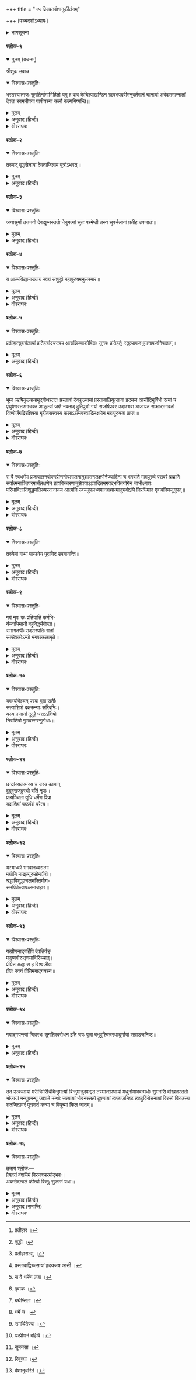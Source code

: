 +++
title = "१५ प्रियव्रतवंशानुकीर्तनम्"

+++
[पञ्चदशोऽध्यायः]



<details><summary>भागसूचना</summary>

भरतके वंशका वर्णन
</details>

#### श्लोक-१


<details open><summary>मूलम् (वचनम्)</summary>

श्रीशुक उवाच
</details>

<details open><summary>विश्वास-प्रस्तुतिः</summary>

भरतस्यात्मजः सुमतिर्नामाभिहितो यमु ह वाव केचित्पाखण्डिन ऋषभपदवीमनुवर्तमानं चानार्या अवेदसमाम्नातां देवतां स्वमनीषया पापीयस्या कलौ कल्पयिष्यन्ति॥
</details>

<details><summary>मूलम्</summary>

भरतस्यात्मजः सुमतिर्नामाभिहितो यमु ह वाव केचित्पाखण्डिन ऋषभपदवीमनुवर्तमानं चानार्या अवेदसमाम्नातां देवतां स्वमनीषया पापीयस्या कलौ कल्पयिष्यन्ति॥ १ ॥
</details>

<details><summary>अनुवाद (हिन्दी)</summary>

श्रीशुकदेवजी कहते हैं—राजन्! भरतजीका पुत्र सुमति था, यह पहले कहा जा चुका है। उसने ऋषभदेवजीके मार्गका अनुसरण किया। इसीलिये कलियुगमें बहुत-से पाखण्डी अनार्य पुरुष अपनी दुष्ट बुद्धिसे वेदविरुद्ध कल्पना करके उसे देवता मानेंगे॥ १॥
</details>

<details><summary>वीरराघवः</summary>

एवं भरतचरित्रमुपवर्ण्य तत्सन्ततिमुपवर्णयति श्रीशुकः । भरतस्य सुमतिर्नामाभिहितः व्यवहृतः यं सुमतिमृषभस्य पदवीं योगचर्यारूपामनुवर्तमानमवलोक्य केचित्पाखण्डिनोऽनार्याः कलौ पापीयस्या स्वमनीषया अवेदसमान्नातामवेदोक्तां बौद्धदेवतामिति यावत् कल्पयिष्यन्ति बुद्ध एव साक्षात्सुमतिरूपेणावतीर्ण इति स्वकुमनीषया पश्यन्तीत्यर्थः ॥ १ ॥
</details>

#### श्लोक-२


<details open><summary>विश्वास-प्रस्तुतिः</summary>

तस्माद् वृद्धसेनायां देवताजिन्नाम पुत्रोऽभवत्॥
</details>

<details><summary>मूलम्</summary>

तस्माद् वृद्धसेनायां देवताजिन्नाम पुत्रोऽभवत्॥ २ ॥
</details>

<details><summary>अनुवाद (हिन्दी)</summary>

उसकी पत्नी वृद्धसेनासे देवताजित् नामक पुत्र हुआ॥ २॥
</details>

#### श्लोक-३


<details open><summary>विश्वास-प्रस्तुतिः</summary>

अथासुर्यां तत्तनयो देवद्युम्नस्ततो धेनुमत्यां सुतः परमेष्ठी तस्य सुवर्चलायां प्रतीह उपजातः॥
</details>

<details><summary>मूलम्</summary>

अथासुर्यां तत्तनयो देवद्युम्नस्ततो धेनुमत्यां सुतः परमेष्ठी तस्य सुवर्चलायां प्र[^m1]तीह उपजातः॥ ३ ॥

[^m1]: प्रतीहार ।

</details>

<details><summary>अनुवाद (हिन्दी)</summary>

देवताजित् के असुरीके गर्भसे देवद्युम्न, देवद्युम्नके धेनुमतीसे परमेष्ठी और उसके सुवर्चलाके गर्भसे प्रतीह नामका पुत्र हुआ॥ ३॥
</details>

#### श्लोक-४


<details open><summary>विश्वास-प्रस्तुतिः</summary>

य आत्मविद्यामाख्याय स्वयं संशुद्धो महापुरुषमनुसस्मार॥
</details>

<details><summary>मूलम्</summary>

य आत्मविद्यामाख्याय स्वयं संशु[^m2]द्धो महापुरुषमनुसस्मार॥ ४ ॥

[^m2]: शुद्धो ।

</details>

<details><summary>अनुवाद (हिन्दी)</summary>

इसने अन्य पुरुषोंको आत्मविद्याका उपदेशकर स्वयं शुद्धचित्त होकर परमपुरुष श्रीनारायणका साक्षात् अनुभव किया था॥ ४॥
</details>

<details><summary>वीरराघवः</summary>

तस्मात्सुमतेः वृद्धसेनायां भार्यायां देवताजिन्नामा पुत्र उत्पन्न आसुयां देवताजिद्भार्यायां तत्तनयः देवताजित्पुत्रः देवद्युम्नो नाम्नाभवत्ततो देवद्युम्नात्तद्भार्यायां धेनुमत्यां परमेष्ठी नाम सुतो जातः तस्य परमेष्ठिनस्तद्भार्यायां सुवर्चलायां प्रतीहाख्यः पुत्र उपजातः यः प्रतीहः बहुभ्यः आत्मविद्यामाख्याय उपदिश्याख्यानेनैव स्वयं संशुद्धः निर्मलान्तःकरणः परमपुरुषमुपासितवान् । अनुस्मृतिरत्र प्रत्यक्षतापन्नमुपासनं विवक्षितं भवति ॥ २-४ ॥
</details>

#### श्लोक-५


<details open><summary>विश्वास-प्रस्तुतिः</summary>

प्रतीहात्सुवर्चलायां प्रतिहर्त्रादयस्त्रय आसन्निज्याकोविदाः सूनवः प्रतिहर्तुः स्तुत्यामजभूमानावजनिषाताम्॥
</details>

<details><summary>मूलम्</summary>

प्रतीहा[^m3]त्सुवर्चलायां प्रतिहर्त्रादयस्त्रय आसन्निज्याकोविदाः सूनवः प्रतिहर्तुः स्तुत्यामजभूमानावजनिषाताम्॥ ५ ॥

[^m3]: प्रतीहारात्सु ।

</details>

<details><summary>अनुवाद (हिन्दी)</summary>

प्रतीहकी भार्या सुवर्चलाके गर्भसे प्रतिहर्ता, प्रस्तोता और उद‍्गाता नामके तीन पुत्र हुए। ये यज्ञादि कर्मोंमें बहुत निपुण थे। इनमें प्रतिहर्ताकी भार्या स्तुति थी। उसके गर्भसे अज और भूमा नामके दो पुत्र हुए॥ ५॥
</details>

#### श्लोक-६


<details open><summary>विश्वास-प्रस्तुतिः</summary>

भूम्न ऋषिकुल्यायामुद‍्गीथस्ततः प्रस्तावो देवकुल्यायां प्रस्तावान्नियुत्सायां हृदयज आसीद्विभुर्विभो रत्यां च पृथुषेणस्तस्मान्नक्त आकूत्यां जज्ञे नक्ताद् द्रुतिपुत्रो गयो राजर्षिप्रवर उदारश्रवा अजायत साक्षाद‍्भगवतो विष्णोर्जगद्रिरक्षिषया गृहीतसत्त्वस्य कलाऽऽत्मवत्त्वादिलक्षणेन महापुरुषतां प्राप्तः॥
</details>

<details><summary>मूलम्</summary>

भूम्न ऋषिकुल्यायामुद‍्गीथस्ततः प्रस्तावो देवकुल्यायां प्रस्तावान्नियु[^m4]त्सायां हृदयज आसीद्विभुर्विभो रत्यां च पृथुषेणस्तस्मान्नक्त आकूत्यां जज्ञे नक्ताद् द्रुतिपुत्रो गयो राजर्षिप्रवर उदारश्रवा अजायत साक्षाद‍्भगवतो विष्णोर्जगद्रिरक्षिषया गृहीतसत्त्वस्य कलाऽऽत्मवत्त्वादिलक्षणेन महापुरुषतां प्राप्तः॥ ६ ॥

[^m4]: प्रस्तावाद्विरुत्सायां हृदयजय आसी ।

</details>

<details><summary>अनुवाद (हिन्दी)</summary>

भूमाके ऋषिकुल्यासे उद‍्गीथ, उसके देवकुल्यासे प्रस्ताव और प्रस्तावके नियुत्साके गर्भसे विभु नामका पुत्र हुआ। विभुके रतिके उदरसे पृथुषेण, पृथुषेणके आकूतिसे नक्त और नक्तके द्रुतिके गर्भसे उदारकीर्ति राजर्षिप्रवर गयका जन्म हुआ। ये जगत‍्की रक्षाके लिये सत्त्वगुणको स्वीकार करनेवाले साक्षात् भगवान् विष्णुके अंश माने जाते थे। संयमादि अनेकों गुणोंके कारण इनकी महापुरुषोंमें गणना की जाती है॥ ६॥
</details>

<details><summary>वीरराघवः</summary>

प्रतीहात्सुवर्चलायां जातात्प्रतिहर्त्रादयः प्रतिहर्ता प्रस्तोता उद्गातेति । त्रयोऽपीज्याकोविदा यज्ञनिपुणाः सूनवः पुत्रा आसन् । तत्र प्रतिहर्तुः स्तुत्यां भार्यायामजभूमानावजो भूमेति च द्वौ पुत्रावजनिषाताम् उदभूतां, भूम्नोऽजानुजादृषिकुल्यायां भार्यायां उद्गिथाख्यः पुत्रः तत उद्गीथाद्देवकुल्यायां भार्यायां प्रस्तावाख्यः पुत्रः प्रस्तावाद्विप्रकुल्यायां भार्यायां विभुर्नाम हृदयजः पुत्र आसीद्विभो रत्यां भार्यायां पृथुसेनाख्यः पुत्रः तस्मात्पृथुसेनादाकूत्यां भार्यायां नक्तो नाम जज्ञे । ततः नक्ताद्गयो नाम द्रुतिपुत्रः द्रुतौ नक्तस्य भार्यायां पुत्र आसीदित्यर्थः । गयं विशिनष्टि । राजर्षीणां मध्ये श्रेष्ठः उदारश्रवा विपुलकीर्तिर्जगतो रिरक्षिषया रक्षितुमिच्छया गृहीतसत्त्वस्य उपात्तशुद्धसत्त्वमूर्तेर्भगवतो विष्णोः कला अंशभूतः सन्नात्मवत्त्वं प्रशस्तमनस्कत्वं तत्प्रभृतिना लक्षणेन गुणेन लक्ष्यतेऽनेनेति लक्षणो धर्मः महापुरुषत्वं प्राप्तः ॥ ५-६ ॥
</details>

#### श्लोक-७


<details open><summary>विश्वास-प्रस्तुतिः</summary>

स वै स्वधर्मेण प्रजापालनपोषणप्रीणनोपलालनानुशासनलक्षणेनेज्यादिना च भगवति महापुरुषे परावरे ब्रह्मणि सर्वात्मनार्पितपरमार्थलक्षणेन ब्रह्मविच्चरणानुसेवयाऽऽपादितभगवद‍्भक्तियोगेन चाभीक्ष्णशः परिभावितातिशुद्धमतिरुपरतानात्म्य आत्मनि स्वयमुपलभ्यमानब्रह्मात्मानुभवोऽपि निरभिमान एवावनिमजूगुपत्॥
</details>

<details><summary>मूलम्</summary>

स वै स्व[^m5]धर्मेण प्रजापालनपोषणप्रीणनोपलालनानुशासनलक्षणेनेज्यादिना च भगवति महापुरुषे परावरे ब्रह्मणि सर्वात्मनार्पितपरमार्थलक्षणेन ब्रह्मविच्चरणानुसेवयाऽऽपादितभगवद‍्भक्तियोगेन चाभीक्ष्णशः परिभावितातिशुद्धमतिरुपरतानात्म्य आत्मनि स्वयमुपलभ्यमानब्रह्मात्मानुभवोऽपि निरभिमान ए[^m6]वावनिमजूगुपत्॥ ७ ॥

[^m5]: स वै धर्मेण प्रजा ।

[^m6]: इवाक ।

</details>

<details><summary>अनुवाद (हिन्दी)</summary>

महाराज गयने प्रजाके पालन, पोषण, रंजन, लाड़-चाव और शासनादि करके तथा तरह-तरहके यज्ञोंका अनुष्ठान करके निष्कामभावसे केवल भगवत्प्रीतिके लिये अपने धर्मोंका आचरण किया। इससे उनके सभी कर्म सर्वश्रेष्ठ परमपुरुष परमात्मा श्रीहरिके अर्पित होकर परमार्थरूप बन गये थे। इससे तथा ब्रह्मवेत्ता महापुरुषोंके चरणोंकी सेवासे उन्हें भक्तियोगकी प्राप्ति हुई। तब निरन्तर भगवच्चिन्तन करके उन्होंने अपना चित्त शुद्ध किया और देहादि अनात्मवस्तुओंसे अहंभाव हटाकर वे अपने आत्माको ब्रह्मरूप अनुभव करने लगे। यह सब होनेपर भी वे निरभिमान होकर पृथ्वीका पालन करते रहे॥ ७॥
</details>

<details><summary>वीरराघवः</summary>

महापुरुषत्वमेवाह स वा इति । स वै गयः प्रजापरिपालनादिरूपेण स्वधर्मेण स्ववर्णधर्मेण तत्र पालनं भयात् पोषणमन्नपानादिना प्रीणनमर्थितप्रदानेन उपलालनं सुतवत् श्लाघनमनुशासनं दुर्मार्गान्निवारणं तथा इज्यादिना पञ्चमहायज्ञादिना स्वाश्रमधर्मेण च इज्याशब्दः पञ्चमहायज्ञपरः, आदिशब्दो विवेकविमोकादीनामपि संग्राहकः, चशब्द आत्मयाथात्म्यज्ञानयोगसमुच्चायकः । इत्यादिकमाश्रमधर्मं विशिनष्टि । भगवति ब्रह्मणि परावरे महापुरुषे सर्वात्मना समर्पितपरमार्थलक्षणेनेति भगवति ब्रह्मणीति भगवद्द्ब्रह्मशब्दयोरेकविषयत्वमुक्तं, भगवत्त्वं परावरत्वे हेतुः परे ब्रह्मादयोऽवरेऽवमा यस्मात्स परावरः तस्मिन् “यथा क्रतुरस्मिल्लोके पुरुषो भवति तथेतः प्रेत्य भवति” इति तत्क्रतुन्यायेनोपासितुर्महापुरुषत्वापादकं भगवदसाधारणमुपास्यं महापुरुषत्वमुक्तं, महापुरुष इति सर्वात्मना सर्वप्रकारेण कारणत्रयेणार्पितं समर्पितं परमार्थलक्षणं यत्फलस्वरूपं यस्मिंस्तेन अनभिसंहितफलत्वेनेत्यर्थः भगवत्परमार्थाभिलषितोऽर्थः फलमिति यावत् तल्लक्ष्यते येन सङ्गेनार्पितः परमार्थलक्षणः, सङ्गो यस्येति ममेदं कर्म न भवतीति तदित्युक्तसङ्गेनेति वार्थः । ब्रह्मविचरणानुसेवयापादितभगवद्भक्तियोगेनेत्यस्य तत्रायमर्थः-अर्पितपरमार्थलक्षणेन ओमित्यात्मानं युञ्जीतेत्युक्तविधात्मसमर्पणरूपशरणागतियोगाङ्गविशिष्टेनेति "तमेव शरणं गच्छ सर्वभावेन भारत ! मामेकं शरणं व्रज" इति भक्त्यङ्गतया शरणागतेः कर्तव्यताभिधानात् ब्रह्मविश्चरणानुसेवयापादितभगवद्भक्तियोगेनेत्यनेन भगवद्भक्तियोगोत्पत्तिः सत्सेवायतेत्युक्तं ब्रह्मविच्चरणानुसेवयेत्यनेन "देवमिवाचार्यमुपासीत, आचार्यवान् पुरुषो वेद, तद्विज्ञानार्थं स गुरुमेवाभिगच्छेत्" इत्यादिश्रुतिविहिताचार्यसम्बन्धोऽस्याभिहितः ब्रह्मविदित्यनेनाचार्यलक्षणयुक्तगुरुसमाश्रयणमस्य सूच्यते, स्वधर्मेणेत्यादिना ज्ञानकर्मयोगानुगृहीतेन न्यायसंयोगाङ्गकेन भक्तियोगेनेत्युक्तं भवति । उक्तविधेन भगवद्भक्तियोगेनाभीक्ष्णशः पुनः पुनः परिभाविता विशोधितात एव विशुद्धा मतिर्यस्य सः, अत एव उपरतमनात्म्यं देहात्मभ्रमो यस्य स निवृत्तदेहात्मभ्रम इत्यर्थः । आत्मेतरशरीरमनात्मा एवम्भूते स्वात्मनि उपलभ्यमानमन्तरात्मतया साक्षात्क्रियमाणं ब्रह्म तदेवात्मा परमात्मा तस्यानुभवो यस्य सः । यद्वा स्वान्तरात्मभूतब्रह्मैव परमात्मा तस्यानुभव उपलभ्यते येन तथोक्तः य आत्मनि तिष्ठन्निति प्रकारेण जीवात्मन्यवस्थितं परमात्मानमुपलभ्यमानमित्यर्थं । एवम्भूतोऽपि निरभिमान एव देहात्मभ्रमस्वतन्त्रात्मरहित एव इमां भूमिमजूगुपत् अरक्षत् इत्यर्थः ॥ ७ ॥
</details>

#### श्लोक-८


<details open><summary>विश्वास-प्रस्तुतिः</summary>

तस्येमां गाथां पाण्डवेय पुराविद उपगायन्ति॥
</details>

<details><summary>मूलम्</summary>

तस्येमां गाथां पाण्डवेय पुराविद उपगायन्ति॥ ८ ॥
</details>

<details><summary>अनुवाद (हिन्दी)</summary>

परीक्षित्! प्राचीन इतिहासको जाननेवाले महात्माओंने राजर्षि गयके विषयमें यह गाथा कही है॥ ८॥
</details>

<details><summary>वीरराघवः</summary>

गयस्य माहात्म्यप्रतिपादिकां गाथामवतारयति । तस्येति । हे पाण्डवेय ! पुराविदः पूर्वकालिकवृत्तान्ताभिज्ञाः तस्य गयस्येमां माहात्म्यसूचिकां गाथामुपगायन्ति ॥ ८ ॥
</details>

#### श्लोक-९


<details open><summary>विश्वास-प्रस्तुतिः</summary>

गयं नृपः कः प्रतियाति कर्मभि-  
र्यज्वाभिमानी बहुविद्धर्मगोप्ता।  
समागतश्रीः सदसस्पतिः सतां  
सत्सेवकोऽन्यो भगवत्कलामृते॥
</details>

<details><summary>मूलम्</summary>

गयं नृपः कः प्रतियाति कर्मभिर्यज्वाभिमानी बहुविद्धर्मगोप्ता।  
समागतश्रीः सदसस्पतिः सतां सत्सेवकोऽन्यो भगवत्कलामृते॥ ९ ॥
</details>

<details><summary>अनुवाद (हिन्दी)</summary>

‘अहो! अपने कर्मोंसे महाराज गयकी बराबरी और कौन राजा कर सकता है? वे साक्षात् भगवान‍्की कला ही थे। उन्हें छोड़कर और कौन इस प्रकार यज्ञोंका विधिवत् अनुष्ठान करनेवाला, मनस्वी, बहुज्ञ, धर्मकी रक्षा करनेवाला, लक्ष्मीका प्रियपात्र, साधुसमाजका शिरोमणि और सत्पुरुषोंका सच्चा सेवक हो सकता है?’॥ ९॥
</details>

<details><summary>वीरराघवः</summary>

गाथामेवाह गयमिति पञ्चभिः । गयं नृपं कः पुमान् कर्मभिः प्रतियाति तत्सजातीयकर्मभिः कोऽपि पुमान्नानुकर्त्तु शक्नोतीत्यर्थः । तत्कृतं कर्म पुनरन्यः कर्तुं न प्रभवतीति यावत् । तत्र हेतुं वदन्प्रतियानाशक्यधर्मवत्तामाह । यज्वा यावच्छ्रुतिविहितयज्ञानुष्ठाता अभितो मानी सन् मानास्पदः बहुज्ञः वर्णाश्रमधर्माणां गोप्ता समागता, सम्प्राप्ता श्रीः सम्पद्येन यस्मिन्निति वा सप्तमी सदसः सभायाः पतिः सतां सेवकधान्यो भगवत्कलां गयमृते यं विना यज्वादिगुणाश्रयः कोऽपि नास्तीत्यर्थः । यद्वा । यज्वत्वादिगुणविशिष्टोऽपि भगवत्कलां गयमृते कोऽन्यः प्रतियातीत्यन्वयः । अस्मिन् पक्षे भगवत्कलात्वमेव प्रतियानशक्तो धर्मः ॥ ९ ॥
</details>

#### श्लोक-१०


<details open><summary>विश्वास-प्रस्तुतिः</summary>

यमभ्यषिञ्चन् परया मुदा सतीः  
सत्याशिषो दक्षकन्याः सरिद‍्भिः।  
यस्य प्रजानां दुदुहे धराऽऽशिषो  
निराशिषो गुणवत्सस्नुतोधाः॥
</details>

<details><summary>मूलम्</summary>

यमभ्यषिञ्चन् परया मुदा सतीः सत्याशिषो दक्षकन्याः सरिद‍्भिः।  
यस्य प्रजानां दुदुहे धराऽऽशिषो निरा[^m7]शिषो गुणवत्सस्नुतोधाः॥ १० ॥

[^m7]: यथेप्सिता ।

</details>

<details><summary>अनुवाद (हिन्दी)</summary>

सत्यसंकल्पवाली परम साध्वी श्रद्धा, मैत्री और दया आदि दक्षकन्याओंने गंगा आदि नदियोंके सहित बड़ी प्रसन्नतासे उनका अभिषेक किया था तथा उनकी इच्छा न होनेपर भी वसुन्धराने गौ जिस प्रकार बछड़ेके स्नेहसे पिन्हाकर दूध देती है, उसी प्रकार उनके गुणोंपर रीझकर प्रजाको धन-रत्नादि सभी अभीष्ट पदार्थ दिये थे॥ १०॥
</details>

<details><summary>वीरराघवः</summary>

सतीः सत्यः सत्या आशिषो यासां ताः दक्षकन्याः श्रद्धामैत्रीदयाकीर्तिश्रीस्मृतिमेधाधृतितितिक्षाक्षमाद्याः सरिद्भिः स्वतेजोभिः यमभ्यषिञ्चन् श्रेष्ठमकुर्वन् यस्य गयस्य निराशिषः निष्कामस्य प्रजानामाशिषः कामान् धरा दुदुहे । धरा कथम्भूता तस्य गुणा एव वत्सास्तैः स्तुतमूधो यस्याः सा ॥ १० ॥
</details>

#### श्लोक-११


<details open><summary>विश्वास-प्रस्तुतिः</summary>

छन्दांस्यकामस्य च यस्य कामान्  
दुदूहुराजह्रुरथो बलिं नृपाः।  
प्रत्यञ्चिता युधि धर्मेण विप्रा  
यदाशिषां षष्ठमंशं परेत्य॥
</details>

<details><summary>मूलम्</summary>

छन्दांस्यकामस्य च यस्य कामान् दुदूहुराजह्रुरथो वलिं नृपाः।  
प्रत्यञ्चिता युधि धर्मे[^m8]ण विप्रा यदाशिषां षष्ठमंशं परेत्य॥ ११ ॥

[^m8]: धर्मे च ।

</details>

<details><summary>अनुवाद (हिन्दी)</summary>

उन्हें कोई कामना न थी, तब भी वेदोक्त कर्मोंने उनको सब प्रकारके भोग दिये, राजाओंने युद्धस्थलमें उनके बाणोंसे सत्कृत होकर नाना प्रकारकी भेंटें दीं तथा ब्राह्मणोंने दक्षिणादि धर्मसे सन्तुष्ट होकर उन्हें परलोकमें मिलनेवाले अपने धर्मफलका छठा अंश दिया॥ ११॥
</details>

<details><summary>वीरराघवः</summary>

छन्दांसि च यस्य कामान्दुदुहुः नृपा युधि युद्धे प्रत्यञ्चिताः बाणैः प्रतिपूजिता बलिमाजह्ररर्पयामासुः तथा धर्मेण धर्मपरिपालनेन दक्षिणादिभिश्च प्रत्यञ्चिता विप्राः परेत्य लोकान्तरे आशिषां धर्मफलानां षष्ठमंशमाजह्रुः “पुण्यात्षड्भागमादत्ते राजा न्यायेन पालयन्” इति स्मृतेः ॥ ११ ॥
</details>

#### श्लोक-१२


<details open><summary>विश्वास-प्रस्तुतिः</summary>

यस्याध्वरे भगवानध्वरात्मा  
मघोनि माद्यत्युरुसोमपीथे।  
श्रद्धाविशुद्धाचलभक्तियोग-  
समर्पितेज्याफलमाजहार॥
</details>

<details><summary>मूलम्</summary>

यस्याध्वरे भगवानध्वरात्मा मघोनि माद्यत्युरुसोमपीथे।  
श्रद्धाविशुद्धाचलभक्तियोगसम[^m9]र्पितेज्याफलमाजहार॥ १२ ॥

[^m9]: समर्थितेज्या ।

</details>

<details><summary>अनुवाद (हिन्दी)</summary>

उनके यज्ञमें बहुत अधिक सोमपान करनेसे इन्द्र उन्मत्त हो गये थे, तथा उनके अत्यन्त श्रद्धा तथा विशुद्ध और निश्चल भक्तिभावसे समर्पित किये हुए यज्ञफलको भगवान् यज्ञपुरुषने साक्षात् प्रकट होकर ग्रहण किया था॥ १२॥
</details>

<details><summary>वीरराघवः</summary>

यस्य गयस्याध्वरे यज्ञे गयकर्तृके यज्ञ इत्यर्थः । मघोनीन्द्रे उरुः सोमपीथः यस्य तस्मिन् बहुसोमपानेऽत एव माद्यति मदं प्राप्नुवति सति उरुसोमपीथे इत्यध्वरस्य विशेषणं वा अध्वरात्मा यज्ञशरीरकः स भगवान् श्रद्धया विशुद्धो निष्कपटो योऽचलोऽन्तरायानुपहतो भक्तियोगस्तेन समर्पितमिज्याफलमाजहार भक्तियोगोपपादितं प्रतिरूपमिज्याफलमर्हणमिव प्रत्यक्षतः स्वीकृतवानित्यर्थः ॥ १२ ॥
</details>

#### श्लोक-१३


<details open><summary>विश्वास-प्रस्तुतिः</summary>

यत्प्रीणनाद‍्बर्हिषि देवतिर्यङ्  
मनुष्यवीरुत्तृणमाविरिञ्चात्।  
प्रीयेत सद्यः स ह विश्वजीवः  
प्रीतः स्वयं प्रीतिमगाद‍्गयस्य॥
</details>

<details><summary>मूलम्</summary>

यत्प्रीणना[^m10]द‍्बर्हिषि देवतिर्यङ्मनुष्यवीरुत्तृणमाविरिञ्चात्।  
प्रीयेत सद्यः स ह विश्वजीवः प्रीतः स्वयं प्रीतिमगाद‍्गयस्य॥ १३ ॥

[^m10]: यत्प्रीणनं बर्हिषि ।

</details>

<details><summary>अनुवाद (हिन्दी)</summary>

जिनके तृप्त होनेसे ब्रह्माजीसे लेकर देवता, मनुष्य, पशु-पक्षी, वृक्ष एवं तृणपर्यन्त सभी जीव तत्काल तृप्त हो जाते हैं—वे विश्वात्मा श्रीहरि नित्यतृप्त होकर भी राजर्षि गयके यज्ञमें तृप्त हो गये थे। इसलिये उनकी बराबरी कोई दूसरा व्यक्ति कैसे कर सकता है?॥ १३॥
</details>

<details><summary>वीरराघवः</summary>

तदेव प्रपञ्चयति । बर्हिषि यज्ञे यत्प्रीणनाद्यस्य भगवतः प्रीणनादाचतुर्मुखं देवादि सद्यः प्रीयेत प्रीतं भवेत्-देवादीनां द्वन्द्वैक्यं कुतः हि यस्मात्स विश्वजीवः विश्वं जीवयतीति विश्वजीवः विश्वस्य प्राणभूतः एवम्भूतो भगवान् स्वयं प्रीतः निरतिशयप्रीतिविशिष्टः गयस्य प्रीतिमगात्प्राप्तः गयस्य प्रीतिविषयोऽभूदित्यर्थः । अदादिति पाठे स्वयं गयविषयकनिरतिशयप्रीतियुक्तो भगवान् तस्यापि स्वविषयां प्रीतिं प्रीयात्मिकां बुद्धिमदादित्यर्थः “प्रियो हि ज्ञानिनोऽत्यर्थमहं स च मम प्रियः, ददामि बुद्धियोगं तं येन मामुपयान्ति ते, अदान्मे ज्ञानमैश्वर्यं स्वस्मिन् भावं च केशवः" इत्यादिवचनजातार्थोऽत्रानुसन्धेयः ॥ १३ ॥
</details>

#### श्लोक-१४


<details open><summary>विश्वास-प्रस्तुतिः</summary>

गयाद‍्गयन्त्यां चित्ररथः सुगतिरवरोधन इति त्रयः पुत्रा बभूवुश्चित्ररथादूर्णायां सम्राडजनिष्ट॥
</details>

<details><summary>मूलम्</summary>

गयाद‍्गयन्त्यां चित्ररथः सुगतिरवरोधन इति त्रयः पुत्रा बभूवुश्चित्ररथादूर्णायां सम्राडजनिष्ट॥ १४ ॥
</details>

<details><summary>अनुवाद (हिन्दी)</summary>

महाराज गयके गयन्तीके गर्भसे चित्ररथ, सुगति और अवरोधन नामक तीन पुत्र हुए। उनमें चित्ररथकी पत्नी ऊर्णासे सम्राट्का जन्म हुआ॥ १४॥
</details>

#### श्लोक-१५


<details open><summary>विश्वास-प्रस्तुतिः</summary>

तत उत्कलायां मरीचिर्मरीचेर्बिन्दुमत्यां बिन्दुमानुदपद्यत तस्मात्सरघायां मधुर्नामाभवन्मधोः सुमनसि वीरव्रतस्ततो भोजायां मन्थुप्रमन्थू जज्ञाते मन्थोः सत्यायां भौवनस्ततो दूषणायां त्वष्टाजनिष्ट त्वष्टुर्विरोचनायां विरजो विरजस्य शतजित्प्रवरं पुत्रशतं कन्या च विषूच्यां किल जातम्॥
</details>

<details><summary>मूलम्</summary>

तत उत्कलायां मरीचिर्मरीचेर्बिन्दुमत्यां बिन्दुमानुदपद्यत तस्मात्सरघायां मधुर्नामाभवन्मधोः सुमनसि[^m11]वीरव्रतस्ततो भोजायां मन्थुप्रमन्थू जज्ञाते मन्थोः सत्यायां भौवनस्ततो दूषणायां त्वष्टाजनिष्ट त्वष्टुर्विरोचनायां विरजो विरजस्य शतजित्प्रवरं पुत्रशतं कन्या च वि[^m12]षूच्यां किल जातम्॥

[^m11]: सुमनसा ।

[^m12]: रिषूच्यां ।

</details>

<details><summary>अनुवाद (हिन्दी)</summary>

सम्राट्के उत्कलासे मरीचि और मरीचिके बिन्दुमतीसे बिन्दुमान् नामक पुत्र हुआ। उसके सरघासे मधु, मधुके सुमनासे वीरव्रत और वीरव्रतके भोजासे मन्थु और प्रमन्थु नामके दो पुत्र हुए उनमेंसे मन्थुके सत्याके गर्भसे भौवन, भौवनके दूषणाके उदरसे त्वष्टा, त्वष्टाके विरोचनासे विरज और विरजके विषूची नामकी भार्यासे शतजित् आदि सौ पुत्र और एक कन्याका जन्म हुआ॥ १५॥
</details>

<details><summary>वीरराघवः</summary>

एवं गयस्य महापुरुषतामुपपाद्य प्रस्तुतां सन्ततिमाह गयादिति । गयाज्जयन्त्यां भार्यायां चित्ररथादयः त्रयः पुत्रा बभूवुस्तेषां मध्ये चित्ररथादूर्जायां भार्यायां सम्राडाख्यः पुत्रोऽजनिष्ट उत्पन्नस्ततः सम्राजः उत्कलायां भार्यायां मरीचिः मरीचेर्बिन्दुमत्यां बिन्दुमान्पुत्र उत्पन्नः तस्माद्विन्दुमतः सुषेणायां भार्यायां मधुर्नामात्मजोऽभवत् मधोः सुमनसि भायार्यां त्वष्टा नाम पुत्रो जातः ततस्त्वष्टुर्विरोचनायां भार्यायां विरजोऽजायत जातः । विरजस्य विरजाद्विषूच्यां भार्यायां शतजित्प्रवरो मुख्यो यस्य तत्पुत्राणां शतं जातं कन्या च जाता । किलेति प्रसिद्धौ ॥ १४-१५ ॥
</details>

#### श्लोक-१६


<details open><summary>विश्वास-प्रस्तुतिः</summary>

तत्रायं श्लोकः—  
प्रैयव्रतं वंशमिमं विरजश्चरमोद‍्भवः।  
अकरोदत्यलं कीर्त्या विष्णुः सुरगणं यथा॥
</details>

<details><summary>मूलम्</summary>

तत्रायं श्लोकः—  
प्रैयव्रतं वंशमिमं विरजश्चरमोद‍्भवः।  
अकरोदत्यलं कीर्त्या विष्णुः सुरगणं यथा॥ १६ ॥
</details>

<details><summary>अनुवाद (हिन्दी)</summary>

विरजके विषयमें यह श्लोक प्रसिद्ध है—‘जिस प्रकार भगवान् विष्णु देवताओंकी शोभा बढ़ाते हैं, उसी प्रकार इस प्रियव्रतवंशको इसमें सबसे पीछे उत्पन्न हुए राजा विरजने अपने सुयशसे विभूषित किया था’॥ १६॥
</details>

<details><summary>अनुवाद (समाप्ति)</summary>

इति श्रीमद‍्भागवते महापुराणे पारमहंस्यां संहितायां पञ्चमस्कन्धे प्रियव्रतवंशानुकीर्तनं ना[^m13]म पञ्चदशोऽध्यायः॥ १५ ॥

[^m13]: वंशानुचरितं ।

</details>

<details><summary>वीरराघवः</summary>

प्रियव्रतसन्तानमुपसंहरति तत्रेति । तत्र प्रियव्रतसन्तानविषयेऽयं श्लोकः पठ्यते इति शेषः । चरमोद्भवः चरमस्य पुत्रशतस्य शतजिदादेः उद्भवः उद्भवत्यस्मादित्युद्भवः जनको विरजः इममुक्तं प्रैयव्रतं वंशं कीर्त्त्याऽलमकरोदलङ्कृतवान् यथा विष्णुरुपेन्द्रः सुरगणमिन्द्रादिदेवतावर्गमिति ॥ १६ ॥

इति श्रीमद्भागवते महापुराणे पञ्चमस्कन्धे श्रीमद्वीरराघवाचार्य्यकृतभागवतचन्द्रचन्द्रिकायां पञ्चदशोऽध्यायः ॥ १५ ॥

</details>
